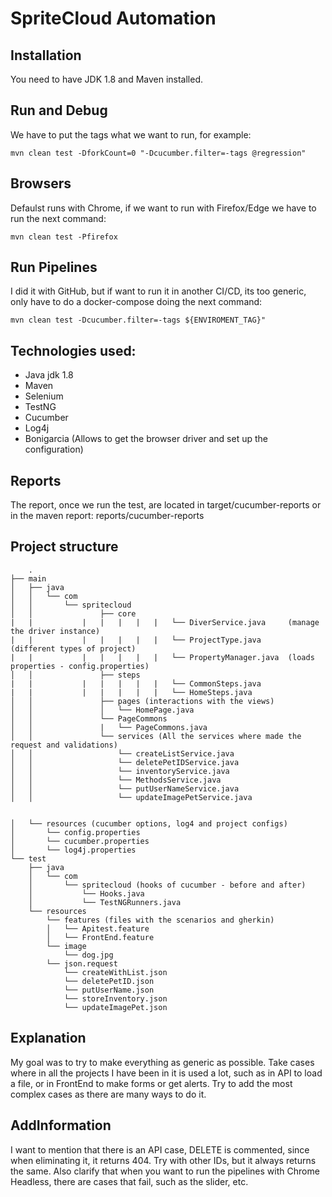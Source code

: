 # SpriteCloud Automation

## Installation
You need to have JDK 1.8 and Maven installed.

## Run and Debug
We have to put the tags what we want to run, for example:

```
mvn clean test -DforkCount=0 "-Dcucumber.filter=-tags @regression"
```

## Browsers
Defaulst runs with Chrome, if we want to run with Firefox/Edge we have to run the next command:

```
mvn clean test -Pfirefox
```

## Run Pipelines
I did it with GitHub, but if want to run it in another CI/CD, its too generic, only have to do a docker-compose doing the next command:

```
mvn clean test -Dcucumber.filter=-tags ${ENVIROMENT_TAG}"
```

## Technologies used:
* Java jdk 1.8
* Maven
* Selenium
* TestNG
* Cucumber
* Log4j
* Bonigarcia (Allows to get the browser driver and set up the configuration)

## Reports
The report, once we run the test, are located in target/cucumber-reports or in the maven report: reports/cucumber-reports

## Project structure

```
	.
├── main
│   ├── java
│   │   └── com
│   │       └── spritecloud
│   │               ├── core
|   |		    |	|   |   |   |   └── DiverService.java     (manage the driver instance)
|   |		    |	|   |   |   |   └── ProjectType.java      (different types of project)
|   |		    |	|   |   |   |   └── PropertyManager.java  (loads properties - config.properties)
│   │               ├── steps
|   |		    |	|   |   |   |   └── CommonSteps.java
|   |		    |	|   |   |   |   └── HomeSteps.java
│   │               ├── pages (interactions with the views)
│   │               │   └── HomePage.java
│   │               └── PageCommons
│   │               |   └── PageCommons.java
│   │               └── services (All the services where made the request and validations)
│   │                   └── createListService.java
│   │                   └── deletePetIDService.java
│   │                   └── inventoryService.java
│   │                   └── MethodsService.java
│   │                   └── putUserNameService.java
│   │                   └── updateImagePetService.java
 
    
│   └── resources (cucumber options, log4 and project configs)
│       └── config.properties
│       └── cucumber.properties
│       └── log4j.properties
└── test
    ├── java
    │   └── com
    │       └── spritecloud (hooks of cucumber - before and after)
    │           └── Hooks.java
    │           └── TestNGRunners.java
    └── resources
        └── features (files with the scenarios and gherkin)
        │   └── Apitest.feature
        │   └── FrontEnd.feature
        └── image 
            └── dog.jpg
        └── json.request 
            └── createWithList.json
            └── deletePetID.json
            └── putUserName.json
            └── storeInventory.json
            └── updateImagePet.json
```

## Explanation
My goal was to try to make everything as generic as possible. Take cases where in all the projects I have been in it is used a lot, such as in API to load a file, or in FrontEnd to make forms or get alerts.
Try to add the most complex cases as there are many ways to do it.

## AddInformation
I want to mention that there is an API case, DELETE is commented, since when eliminating it, it returns 404. Try with other IDs, but it always returns the same.
Also clarify that when you want to run the pipelines with Chrome Headless, there are cases that fail, such as the slider, etc.